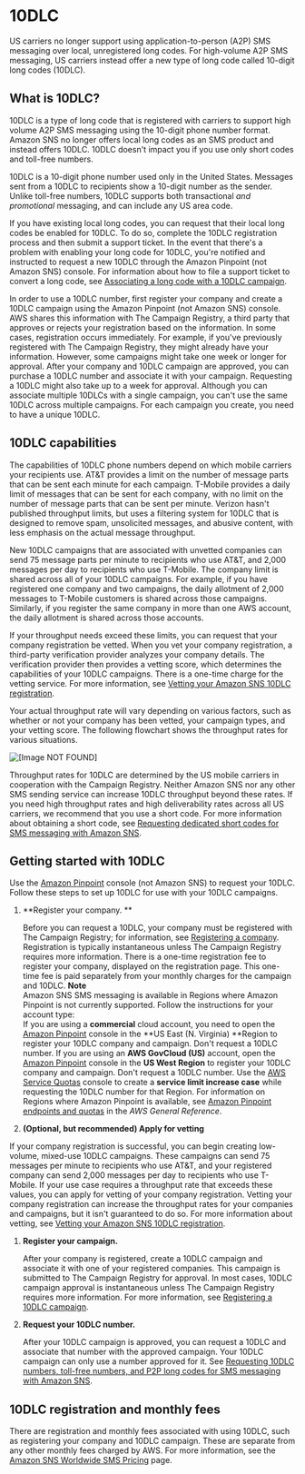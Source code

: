 # 10DLC<a name="channels-sms-originating-identities-10dlc"></a>

US carriers no longer support using application\-to\-person \(A2P\) SMS messaging over local, unregistered long codes\. For high\-volume A2P SMS messaging, US carriers instead offer a new type of long code called 10\-digit long codes \(10DLC\)\.

## What is 10DLC?<a name="sns-what-is-10dlc"></a>

10DLC is a type of long code that is registered with carriers to support high volume A2P SMS messaging using the 10\-digit phone number format\. Amazon SNS no longer offers local long codes as an SMS product and instead offers 10DLC\. 10DLC doesn't impact you if you use only short codes and toll\-free numbers\.

10DLC is a 10\-digit phone number used only in the United States\. Messages sent from a 10DLC to recipients show a 10\-digit number as the sender\. Unlike toll\-free numbers, 10DLC supports both transactional *and promotional* messaging, and can include any US area code\.

If you have existing local long codes, you can request that their local long codes be enabled for 10DLC\. To do so, complete the 10DLC registration process and then submit a support ticket\. In the event that there's a problem with enabling your long code for 10DLC, you're notified and instructed to request a new 10DLC through the Amazon Pinpoint \(not Amazon SNS\) console\. For information about how to file a support ticket to convert a long code, see [Associating a long code with a 10DLC campaign](sns-settings-associate-long-code-10dlc.md)\.

In order to use a 10DLC number, first register your company and create a 10DLC campaign using the Amazon Pinpoint \(not Amazon SNS\) console\. AWS shares this information with The Campaign Registry, a third party that approves or rejects your registration based on the information\. In some cases, registration occurs immediately\. For example, if you've previously registered with The Campaign Registry, they might already have your information\. However, some campaigns might take one week or longer for approval\. After your company and 10DLC campaign are approved, you can purchase a 10DLC number and associate it with your campaign\. Requesting a 10DLC might also take up to a week for approval\. Although you can associate multiple 10DLCs with a single campaign, you can't use the same 10DLC across multiple campaigns\. For each campaign you create, you need to have a unique 10DLC\. 

## 10DLC capabilities<a name="sns-10dlc-capabilities"></a>

The capabilities of 10DLC phone numbers depend on which mobile carriers your recipients use\. AT&T provides a limit on the number of message parts that can be sent each minute for each campaign\. T\-Mobile provides a daily limit of messages that can be sent for each company, with no limit on the number of message parts that can be sent per minute\. Verizon hasn't published throughput limits, but uses a filtering system for 10DLC that is designed to remove spam, unsolicited messages, and abusive content, with less emphasis on the actual message throughput\.

New 10DLC campaigns that are associated with unvetted companies can send 75 message parts per minute to recipients who use AT&T, and 2,000 messages per day to recipients who use T\-Mobile\. The company limit is shared across all of your 10DLC campaigns\. For example, if you have registered one company and two campaigns, the daily allotment of 2,000 messages to T\-Mobile customers is shared across those campaigns\. Similarly, if you register the same company in more than one AWS account, the daily allotment is shared across those accounts\.

If your throughput needs exceed these limits, you can request that your company registration be vetted\. When you vet your company registration, a third\-party verification provider analyzes your company details\. The verification provider then provides a vetting score, which determines the capabilities of your 10DLC campaigns\. There is a one\-time charge for the vetting service\. For more information, see [Vetting your Amazon SNS 10DLC registration](sns-settings-register-company.md#sns-10dlc-vetting)\.

Your actual throughput rate will vary depending on various factors, such as whether or not your company has been vetted, your campaign types, and your vetting score\. The following flowchart shows the throughput rates for various situations\.

![\[Image NOT FOUND\]](http://docs.aws.amazon.com/sns/latest/dg/images/sns-10DLC.png)

Throughput rates for 10DLC are determined by the US mobile carriers in cooperation with the Campaign Registry\. Neither Amazon SNS nor any other SMS sending service can increase 10DLC throughput beyond these rates\. If you need high throughput rates and high deliverability rates across all US carriers, we recommend that you use a short code\. For more information about obtaining a short code, see [Requesting dedicated short codes for SMS messaging with Amazon SNS](channels-sms-awssupport-short-code.md)\.

## Getting started with 10DLC<a name="sns-getting-started-with-10dlc"></a>

Use the [Amazon Pinpoint](https://console.aws.amazon.com/pinpoint/) console \(not Amazon SNS\) to request your 10DLC\. Follow these steps to set up 10DLC for use with your 10DLC campaigns\.

1. **Register your company\. **

   Before you can request a 10DLC, your company must be registered with The Campaign Registry; for information, see [Registering a company](sns-settings-register-company.md)\. Registration is typically instantaneous unless The Campaign Registry requires more information\. There is a one\-time registration fee to register your company, displayed on the registration page\. This one\-time fee is paid separately from your monthly charges for the campaign and 10DLC\. 
**Note**  
Amazon SNS SMS messaging is available in Regions where Amazon Pinpoint is not currently supported\. Follow the instructions for your account type:  
If you are using a **commercial** cloud account, you need to open the [Amazon Pinpoint](https://console.aws.amazon.com/pinpoint/) console in the **US East \(N\. Virginia\) **Region to register your 10DLC company and campaign\. Don't request a 10DLC number\.
If you are using an **AWS GovCloud \(US\)** account, open the [Amazon Pinpoint](https://console.aws.amazon.com/pinpoint/) console in the **US West Region** to register your 10DLC company and campaign\. Don't request a 10DLC number\.
Use the [AWS Service Quotas](https://us-east-1.console.aws.amazon.com/support/home?region=us-east-1&skipRegion=true#/case/create?issueType=service-limit-increase) console to create a **service limit increase case** while requesting the 10DLC number for that Region\. For information on Regions where Amazon Pinpoint is available, see [Amazon Pinpoint endpoints and quotas](https://docs.aws.amazon.com/general/latest/gr/pinpoint.html) in the *AWS General Reference*\.

1.  **\(Optional, but recommended\) Apply for vetting**

   If your company registration is successful, you can begin creating low\-volume, mixed\-use 10DLC campaigns\. These campaigns can send 75 messages per minute to recipients who use AT&T, and your registered company can send 2,000 messages per day to recipients who use T\-Mobile\. If your use case requires a throughput rate that exceeds these values, you can apply for vetting of your company registration\. Vetting your company registration can increase the throughput rates for your companies and campaigns, but it isn't guaranteed to do so\. For more information about vetting, see [Vetting your Amazon SNS 10DLC registration](sns-settings-register-company.md#sns-10dlc-vetting)\.

1. **Register your campaign\.**

   After your company is registered, create a 10DLC campaign and associate it with one of your registered companies\. This campaign is submitted to The Campaign Registry for approval\. In most cases, 10DLC campaign approval is instantaneous unless The Campaign Registry requires more information\. For more information, see [Registering a 10DLC campaign](sns-settings-register-campaign-10dlc.md)\. 

1. **Request your 10DLC number\.**

   After your 10DLC campaign is approved, you can request a 10DLC and associate that number with the approved campaign\. Your 10DLC campaign can only use a number approved for it\. See [Requesting 10DLC numbers, toll\-free numbers, and P2P long codes for SMS messaging with Amazon SNS](channels-sms-awssupport-long-code.md)\. 

## 10DLC registration and monthly fees<a name="sns-10dlc-fees"></a>

There are registration and monthly fees associated with using 10DLC, such as registering your company and 10DLC campaign\. These are separate from any other monthly fees charged by AWS\. For more information, see the [Amazon SNS Worldwide SMS Pricing](https://aws.amazon.com/sns/sms-pricing/) page\.